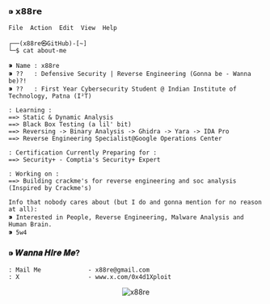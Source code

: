 ### ⁍ 𝘅𝟴𝟴𝗿𝗲
 
```
File  Action  Edit  View  Help

┌──(x88re㉿GitHub)-[~]
└─$ cat about-me

⁍ Name : x88re
⁍ ??   : Defensive Security | Reverse Engineering (Gonna be - Wanna be)?!
⁍ ??   : First Year Cybersecurity Student @ Indian Institute of Technology, Patna (I²T)

: Learning :
==> Static & Dynamic Analysis 
==> Black Box Testing (a lil' bit)
==> Reversing -> Binary Analysis -> Ghidra -> Yara -> IDA Pro
==> Reverse Engineering Specialist@Google Operations Center

: Certification Currently Preparing for :
==> Security+ - Comptia's Security+ Expert

: Working on :
==> Building crackme's for reverse engineering and soc analysis (Inspired by Crackme's)

```
```
Info that nobody cares about (but I do and gonna mention for no reason at all):
⁍ Interested in People, Reverse Engineering, Malware Analysis and Human Brain. 
⁍ 5w4
```

### ⁍ 𝑾𝒂𝒏𝒏𝒂 𝑯𝒊𝒓𝒆 𝑴𝒆?

```
: Mail Me             - x88re@gmail.com
: X                   - www.x.com/0x4d1Xploit
```
<p align="center"> <img src="https://komarev.com/ghpvc/?username=x88re&label=Profile%20views&color=0e75b6&style=flat" alt="x88re" /> </p>

